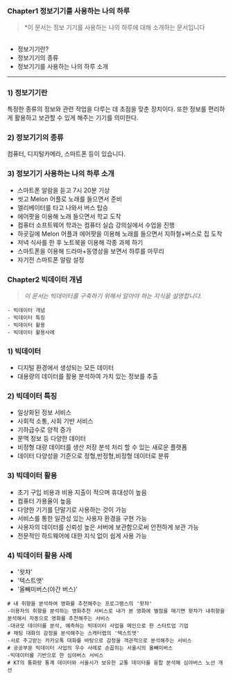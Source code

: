 
### Chapter1 정보기기를 사용하는 나의 하루<br>
> *이 문서는 정보 기기를 사용하는 나의 하루에 대해 소개하는 문서입니다

## 

- 정보기기란?
- 정보기기의 종류
- 정보기기를 사용하는 나의 하루 소개

---
### 1) 정보기기란
특정한 종류의 정보와 관련 작업을 다루는 데 초점을 맞춘 장치이다. 또한 정보를 편리하게 활용하고 보관할 수 있게 해주는 기기를 의미한다.

### 2) 정보기기의 종류
컴퓨터, 디지털카메라, 스마트폰 등이 있습니다.

### 3) 정보기기 사용하는 나의 하루 소개
- 스마트폰 알람을 듣고 7시 20분 기상
- 씻고 Melon 어플로 노래를 들으면서 준비
- 엘리베이터를 타고 나와서 버스 탑승
- 에어팟을 이용해 노래 들으면서 학교 도착
- 컴퓨터 소프트웨어 학과는 컴퓨터 실습 강의실에서 수업을 진행
- 하굣길에 Melon 어플과 에어팟을 이용해 노래를 들으면서 지하철+버스로 집 도착
- 저녁 식사를 한 후 노트북을 이용해 각종 과제 하기
- 스마트폰을 이용해 드라마+동영상을 보면서 하루를 마무리
- 자기전 스마트폰 알람 설정


### Chapter2 빅데이터 개념

> *이 문서는 빅데이터를 구축하기 위해서 알아야 하는 지식을 설명합니다.<br>*

    - 빅데이터 개념
    - 빅데이터 특징
    - 빅데이터 활용
    - 빅데이터 활용사례


### 1) 빅데이터
- 디지털 환경에서 생성되는 모든 데이터
- 대용량의 데이터를 활용 분석하여 가치 있는 정보를 추출

### 2) 빅데이터 특징
- 일상화된 정보 서비스
- 사회적 소통, 사회 기반 서비스
- 기하급수로 양적 증가
- 문맥 정보 등 다양한 데이터
- 비정형 대량 데이터를 생산 저장 분석 처리 할 수 있는 새로운 플랫폼
- 데이터 다양성을 기준으로 정형,반정형,비정형 데이터로 분류

### 3) 빅데이터 활용

- 초기 구입 비용과 비용 지출이 적으며 휴대성이 높음
- 컴퓨터 가용율이 높음
- 다양한 기기를 단말기로 사용하는 것이 가능
- 서비스를 통한 일관성 있는 사용자 환경을 구현 가능
- 사용자의 데이터를 신뢰성 높은 서버에 보관함으로써 안전하게 보관 가능
- 전문적인 하드웨어에 대한 지식 없이 쉽게 사용 가능

### 4) 빅데이터 활용 사례
- '왓챠'
- '텍스트앳'
- '올빼미버스(야간 버스)'

```
# 내 취향을 분석하여 영화를 추천해주는 프로그램스의 '왓챠'
-이용자의 취향을 분석하는 영화추천 서비스로 내가 본 영화에 별점을 매기면 왓챠가 내취향을 분석해서 자동으로 영화를 추천해주는 서비스
-대규모 데이터를 분석, 예측하는 빅데이터 사업을 메인으로 한 스타트업 기업
# 채팅 대화의 감정을 분석해주는 스캐터랩의 '텍스트앳'
-서로 주고받는 카카오톡 대화를 바탕으로 감정을 객관적으로 분석해주는 서비스
# 공공부문 빅데이터 사업의 우수 사례로 손꼽히는 서울시의 올빼미버스
-빅데이터를 기반으로 한 심야버스 서비스
# KT의 통화량 통계 데이터와 서울시가 보유한 교통 데이터를 융합 분석해 심야버스 노선 개선

```











